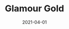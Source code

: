 ---
description: "Pattern%3A%20Glamour%20%7C%20Color%3A%20Gold%20%7C%20Width%3A%2054%u201D%20%7C%20Content%3A%2080%25%20PVC%2C%2020%25%20Polyurethane%20%7C%20Abrasion%3A%20100%2C000%20Double%20Rubs%20-%20Wyzenbeek%20Method%20%7C%20Repeat%3A%20None%20%7C%20Flammability%3A%20NFPA%20260%20%7C%20Applications%3A%20Contract%20/%20Hospitality%2C%20Residential%20%7C%2040%20Yard%20Minimum%20%7C%20"
tags: 
  - "Lark Fontaine"
  - "Glamour"
  - "Textiles"
image_primary: "img/Gold_d1d2dc19-93d7-4c7c-aacb-011c7af3c682_large.jpg"
href: "https://www.larkfontaine.com/collections/textiles/products/glamour-gold"
designer: "Lark Fontaine"
title: "Glamour Gold"
category: "Textiles"
subtitle: ""
manufacturer: "Lark Fontaine"
slug: "/manufacturers/lark-fontaine/textiles/lark-fontaine-glamour-gold"
date: "2021-04-01"
---